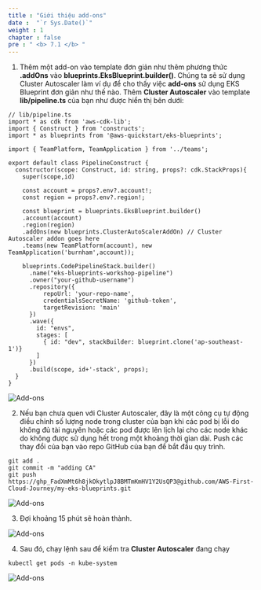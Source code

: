 ```yaml
---
title : "Giới thiệu add-ons"
date :  "`r Sys.Date()`" 
weight : 1 
chapter : false
pre : " <b> 7.1 </b> "
---
```


1.  Thêm một add-on vào template đơn giản như thêm phương thức **.addOns** vào **blueprints.EksBlueprint.builder()**. Chúng ta sẽ sử dụng Cluster Autoscaler làm ví dụ để cho thấy việc **add-ons** sử dụng EKS Blueprint đơn giản như thế nào. Thêm **Cluster Autoscaler** vào template **lib/pipeline.ts** của bạn như được hiển thị bên dưới:

```
// lib/pipeline.ts
import * as cdk from 'aws-cdk-lib';
import { Construct } from 'constructs';
import * as blueprints from '@aws-quickstart/eks-blueprints';

import { TeamPlatform, TeamApplication } from '../teams'; 

export default class PipelineConstruct {
  constructor(scope: Construct, id: string, props?: cdk.StackProps){
    super(scope,id)
    
    const account = props?.env?.account!;
    const region = props?.env?.region!;

    const blueprint = blueprints.EksBlueprint.builder()
    .account(account)
    .region(region)
    .addOns(new blueprints.ClusterAutoScalerAddOn) // Cluster Autoscaler addon goes here
    .teams(new TeamPlatform(account), new TeamApplication('burnham',account));
  
    blueprints.CodePipelineStack.builder()
      .name("eks-blueprints-workshop-pipeline")
      .owner("your-github-username")
      .repository({
          repoUrl: 'your-repo-name',
          credentialsSecretName: 'github-token',
          targetRevision: 'main'
      })
      .wave({
        id: "envs",
        stages: [
          { id: "dev", stackBuilder: blueprint.clone('ap-southeast-1')}
        ]
      })
      .build(scope, id+'-stack', props);
  }
}
```

![Add-ons](/images/7.1-Addons/0001.png?featherlight=false&width=90pc)

2.  Nếu bạn chưa quen với Cluster Autoscaler, đây là một công cụ tự động điều chỉnh số lượng node trong cluster của bạn khi các pod bị lỗi do không đủ tài nguyên hoặc các pod được lên lịch lại cho các node khác do không được sử dụng hết trong một khoảng thời gian dài. Push các thay đổi của bạn vào repo GitHub của bạn để bắt đầu quy trình.

```
git add .
git commit -m "adding CA"
git push https://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@github.com/AWS-First-Cloud-Journey/my-eks-blueprints.git
```

![Add-ons](/images/7.1-Addons/0002.png?featherlight=false&width=90pc)

3.  Đợi khoảng 15 phút sẽ hoàn thành.

![Add-ons](/images/7.1-Addons/0003.png?featherlight=false&width=90pc)

4.  Sau đó, chạy lệnh sau để kiểm tra **Cluster Autoscaler** đang chạy

```
kubectl get pods -n kube-system
```

![Add-ons](/images/7.1-Addons/0004.png?featherlight=false&width=90pc)

